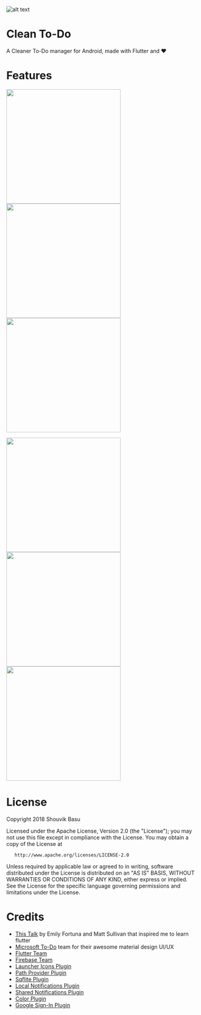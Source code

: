 


![alt text](https://github.com/babanomania/CleanToDO/raw/master/images/logo.png?raw=true "Clean To-Do")
# Clean To-Do

A Cleaner To-Do manager for Android, made with Flutter and ❤️

# Features

<img src="https://github.com/babanomania/CleanToDO/raw/master/images/graphics/mockup_myday.png?raw=true" width="300"/><img src="https://github.com/babanomania/CleanToDO/raw/master/images/graphics/mockup_listview.png?raw=true" width="300"/><img src="https://github.com/babanomania/CleanToDO/raw/master/images/graphics/mockup_lists.png?raw=true" width="300"/>

<img src="https://github.com/babanomania/CleanToDO/raw/master/images/graphics/mockup_quickadd.png?raw=true" width="300"/><img src="https://github.com/babanomania/CleanToDO/raw/master/images/graphics/mockup_reminders.png?raw=true" width="300"/><img src="https://github.com/babanomania/CleanToDO/raw/master/images/graphics/mockup_colors.png?raw=true" width="300"/>


# License

Copyright 2018 Shouvik Basu

   Licensed under the Apache License, Version 2.0 (the "License");
   you may not use this file except in compliance with the License.
   You may obtain a copy of the License at

       http://www.apache.org/licenses/LICENSE-2.0

   Unless required by applicable law or agreed to in writing, software
   distributed under the License is distributed on an "AS IS" BASIS,
   WITHOUT WARRANTIES OR CONDITIONS OF ANY KIND, either express or implied.
   See the License for the specific language governing permissions and
limitations under the License.

# Credits

* [This Talk](https://www.youtube.com/watch?v=iflV0D0d1zQ) by Emily Fortuna and Matt Sullivan that inspired me to learn flutter
* [Microsoft To-Do](https://todo.microsoft.com/en-us) team for their awesome material design UI/UX
* [Flutter Team](https://github.com/flutter/)
* [Firebase Team](https://firebase.google.com/docs/auth/)
* [Launcher Icons Plugin](https://github.com/franzsilva/flutter_launcher_icons)
* [Path Provider Plugin](https://github.com/flutter/plugins/tree/master/packages/path_provider)
* [Sqflite Plugin](https://github.com/tekartik/sqflite)
* [Local Notifications Plugin](https://github.com/MaikuB/flutter_local_notifications)
* [Shared Notifications Plugin](https://github.com/flutter/plugins/tree/master/packages/shared_preferences)
* [Color Plugin](http://github.com/MichaelFenwick/Color)
* [Google Sign-In Plugin](https://github.com/flutter/plugins/tree/master/packages/google_sign_in)


